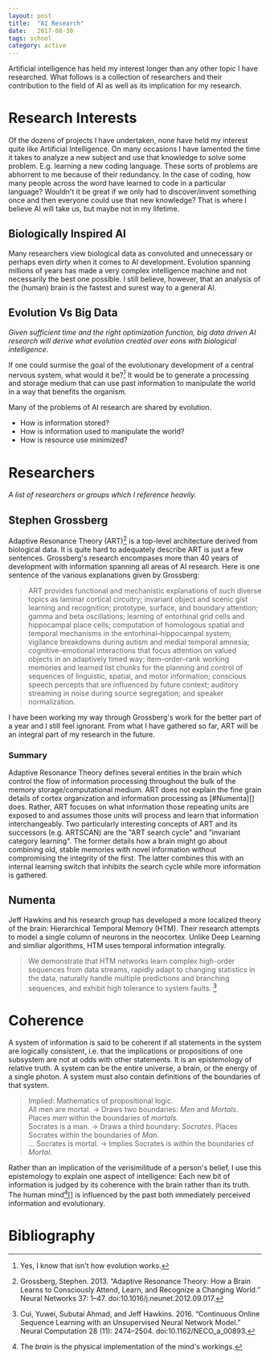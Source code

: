 ```yaml
---
layout: post
title:  "AI Research"
date:   2017-08-30
tags: school
category: active
---
```

Artificial intelligence has held my interest longer than any other topic I have researched. What follows is a collection of researchers and their contribution to the field of AI as well as its implication for my research.
<!--more-->

# Research Interests
Of the dozens of projects I have undertaken, none have held my interest quite like Artificial Intelligence. On many occasions I have lamented the time it takes to analyze a new subject and use that knowledge to solve some problem. E.g. learning a new coding language. These sorts of problems are abhorrent to me because of their redundancy. In the case of coding, how many people across the word have learned to code in a particular language? Wouldn't it be great if we only had to discover/invent something once and then everyone could use that new knowledge? That is where I believe AI will take us, but maybe not in my lifetime.

## Biologically Inspired AI
Many researchers view biological data as convoluted and unnecessary or perhaps even *dirty* when it comes to AI development. Evolution spanning millions of years has made a very complex intelligence machine and not necessarily the best one possible. I still believe, however, that an analysis of the (human) brain is the fastest and surest way to a general AI.

## Evolution Vs Big Data
*Given sufficient time and the right optimization function, big data driven AI research will derive what evolution created over eons with biological intelligence.*

If one could surmise the goal of the evolutionary development of a central nervous system, what would it be?[^1] It would be to generate a processing and storage medium that can use past information to manipulate the world in a way that benefits the organism.

Many of the problems of AI research are shared by evolution.
* How is information stored?
* How is information used to manipulate the world?
* How is resource use minimized?

# Researchers
*A list of researchers or groups which I reference heavily.*

## Stephen Grossberg
Adaptive Resonance Theory (ART)[^grossberg_adaptive_2013] is a top-level architecture derived from biological data. It is quite hard to adequately describe ART is just a few sentences. Grossberg's research encompases more than 40 years of development with information spanning all areas of AI research. Here is one sentence of the various explanations given by Grossberg:

> ART provides functional and mechanistic explanations of such diverse topics as laminar cortical circuitry; invariant object and scenic gist learning and recognition; prototype, surface, and boundary attention; gamma and beta oscillations; learning of entorhinal grid cells and hippocampal place cells; computation of homologous spatial and temporal mechanisms in the entorhinal–hippocampal system; vigilance breakdowns during autism and medial temporal amnesia; cognitive–emotional interactions that focus attention on valued objects in an adaptively timed way; item–order–rank working memories and learned list chunks for the planning and control of sequences of linguistic, spatial, and motor information; conscious speech percepts that are influenced by future context; auditory streaming in noise during source segregation; and speaker normalization.

I have been working my way through Grossberg's work for the better part of a year and I still feel ignorant. From what I have gathered so far, ART will be an integral part of my research in the future.

### Summary
Adaptive Resonance Theory defines several entities in the brain which control the flow of information processing throughout the bulk of the memory storage/computational medium. ART does not explain the fine grain details of cortex organization and information processing as [#Numenta][] does. Rather, ART focuses on what information those repeating units are exposed to and assumes those units will process and learn that information interchangeably. Two particularly interesting concepts of ART and its successors (e.g. ARTSCAN) are the "ART search cycle" and "invariant category learning". The former details how a brain might go about combining old, stable memories with novel information without compromising the integrity of the first. The latter combines this with an internal learning switch that inhibits the search cycle while more information is gathered.

## Numenta
Jeff Hawkins and his research group has developed a more localized theory of the brain: Hierarchical Temporal Memory (HTM). Their research attempts to model a single column of neurons in the neocortex. Unlike Deep Learning and similiar algorithms, HTM uses temporal information integrally.
> We demonstrate that HTM networks learn complex high-order sequences from data streams, rapidly adapt to changing statistics in the data, naturally handle multiple predictions and branching sequences, and exhibit high tolerance to system faults. [^cui_continuous_2016]

# Coherence
A system of information is said to be coherent if all statements in the system are logically consistent, i.e. that the implications or propositions of one subsystem are not at odds with other statements. It is an epistemology of relative truth. A system can be the entire universe, a brain, or the energy of a single photon. A system must also contain definitions of the boundaries of that system.

> Implied: Mathematics of propositional logic.  
> All men are mortal. -> Draws two boundaries: *Men* and *Mortals*. Places *men* within the boundaries of *mortals*.  
> Socrates is a man. -> Draws a third boundary: *Socrates*. Places Socrates within the boundaries of *Man*.  
> ... Socrates is mortal. -> Implies Socrates is within the boundaries of *Mortal*.  

Rather than an implication of the verisimilitude of a person's belief, I use this epistemology to explain one aspect of intelligence: Each new bit of information is judged by its coherence with the brain rather than its truth.
The human mind[^brainvmind][] is influenced by the past both immediately perceived information and evolutionary.


[^brainvmind]: The *brain* is the physical implementation of the mind's workings.

# Bibliography
[^grossberg_adaptive_2013]: Grossberg, Stephen. 2013. “Adaptive Resonance Theory: How a Brain Learns to Consciously Attend, Learn, and Recognize a Changing World.” Neural Networks 37: 1–47. doi:10.1016/j.neunet.2012.09.017.
[^cui_continuous_2016]: Cui, Yuwei, Subutai Ahmad, and Jeff Hawkins. 2016. “Continuous Online Sequence Learning with an Unsupervised Neural Network Model.” Neural Computation 28 (11): 2474–2504. doi:10.1162/NECO_a_00893.


[^1]: Yes, I know that isn't how evolution works.
